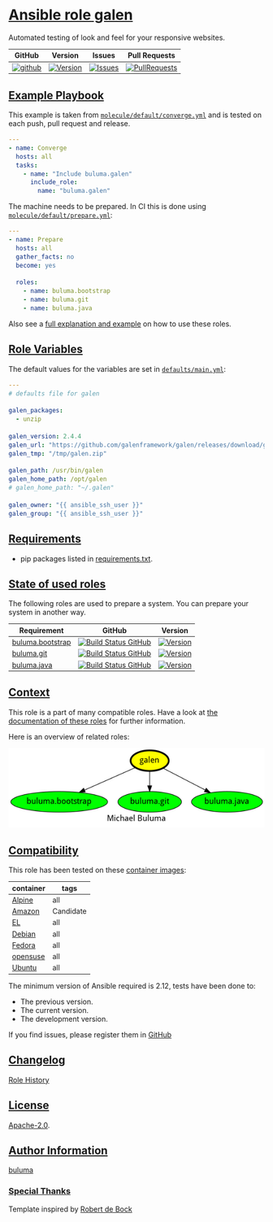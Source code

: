# [Ansible role galen](#galen)

Automated testing of look and feel for your responsive websites.

|GitHub|Version|Issues|Pull Requests|
|------|-------|------|-------------|
|[![github](https://github.com/buluma/ansible-role-galen/actions/workflows/molecule.yml/badge.svg)](https://github.com/buluma/ansible-role-galen/actions/workflows/molecule.yml)|[![Version](https://img.shields.io/github/release/buluma/ansible-role-galen.svg)](https://github.com/buluma/ansible-role-galen/releases/)|[![Issues](https://img.shields.io/github/issues/buluma/ansible-role-galen.svg)](https://github.com/buluma/ansible-role-galen/issues/)|[![PullRequests](https://img.shields.io/github/issues-pr-closed-raw/buluma/ansible-role-galen.svg)](https://github.com/buluma/ansible-role-galen/pulls/)|

## [Example Playbook](#example-playbook)

This example is taken from [`molecule/default/converge.yml`](https://github.com/buluma/ansible-role-galen/blob/master/molecule/default/converge.yml) and is tested on each push, pull request and release.

```yaml
---
- name: Converge
  hosts: all
  tasks:
    - name: "Include buluma.galen"
      include_role:
        name: "buluma.galen"
```

The machine needs to be prepared. In CI this is done using [`molecule/default/prepare.yml`](https://github.com/buluma/ansible-role-galen/blob/master/molecule/default/prepare.yml):

```yaml
---
- name: Prepare
  hosts: all
  gather_facts: no
  become: yes

  roles:
    - name: buluma.bootstrap
    - name: buluma.git
    - name: buluma.java
```

Also see a [full explanation and example](https://buluma.github.io/how-to-use-these-roles.html) on how to use these roles.

## [Role Variables](#role-variables)

The default values for the variables are set in [`defaults/main.yml`](https://github.com/buluma/ansible-role-galen/blob/master/defaults/main.yml):

```yaml
---
# defaults file for galen

galen_packages:
  - unzip

galen_version: 2.4.4
galen_url: "https://github.com/galenframework/galen/releases/download/galen-{{ galen_version }}/galen-bin-{{ galen_version }}.zip"
galen_tmp: "/tmp/galen.zip"

galen_path: /usr/bin/galen
galen_home_path: /opt/galen
# galen_home_path: "~/.galen"

galen_owner: "{{ ansible_ssh_user }}"
galen_group: "{{ ansible_ssh_user }}"
```

## [Requirements](#requirements)

- pip packages listed in [requirements.txt](https://github.com/buluma/ansible-role-galen/blob/master/requirements.txt).

## [State of used roles](#state-of-used-roles)

The following roles are used to prepare a system. You can prepare your system in another way.

| Requirement | GitHub | Version |
|-------------|--------|--------|
|[buluma.bootstrap](https://galaxy.ansible.com/buluma/bootstrap)|[![Build Status GitHub](https://github.com/buluma/ansible-role-bootstrap/workflows/Ansible%20Molecule/badge.svg)](https://github.com/buluma/ansible-role-bootstrap/actions)|[![Version](https://img.shields.io/github/release/buluma/ansible-role-bootstrap.svg)](https://github.com/shadowwalker/ansible-role-bootstrap)|
|[buluma.git](https://galaxy.ansible.com/buluma/git)|[![Build Status GitHub](https://github.com/buluma/ansible-role-git/workflows/Ansible%20Molecule/badge.svg)](https://github.com/buluma/ansible-role-git/actions)|[![Version](https://img.shields.io/github/release/buluma/ansible-role-git.svg)](https://github.com/shadowwalker/ansible-role-git)|
|[buluma.java](https://galaxy.ansible.com/buluma/java)|[![Build Status GitHub](https://github.com/buluma/ansible-role-java/workflows/Ansible%20Molecule/badge.svg)](https://github.com/buluma/ansible-role-java/actions)|[![Version](https://img.shields.io/github/release/buluma/ansible-role-java.svg)](https://github.com/shadowwalker/ansible-role-java)|

## [Context](#context)

This role is a part of many compatible roles. Have a look at [the documentation of these roles](https://buluma.github.io/) for further information.

Here is an overview of related roles:

![dependencies](https://raw.githubusercontent.com/buluma/ansible-role-galen/png/requirements.png "Dependencies")

## [Compatibility](#compatibility)

This role has been tested on these [container images](https://hub.docker.com/u/buluma):

|container|tags|
|---------|----|
|[Alpine](https://hub.docker.com/repository/docker/buluma/alpine/general)|all|
|[Amazon](https://hub.docker.com/repository/docker/buluma/amazonlinux/general)|Candidate|
|[EL](https://hub.docker.com/repository/docker/buluma/enterpriselinux/general)|all|
|[Debian](https://hub.docker.com/repository/docker/buluma/debian/general)|all|
|[Fedora](https://hub.docker.com/repository/docker/buluma/fedora/general)|all|
|[opensuse](https://hub.docker.com/repository/docker/buluma/opensuse/general)|all|
|[Ubuntu](https://hub.docker.com/repository/docker/buluma/ubuntu/general)|all|

The minimum version of Ansible required is 2.12, tests have been done to:

- The previous version.
- The current version.
- The development version.

If you find issues, please register them in [GitHub](https://github.com/buluma/ansible-role-galen/issues)

## [Changelog](#changelog)

[Role History](https://github.com/buluma/ansible-role-galen/blob/master/CHANGELOG.md)

## [License](#license)

[Apache-2.0](https://github.com/buluma/ansible-role-galen/blob/master/LICENSE).

## [Author Information](#author-information)

[buluma](https://buluma.github.io/)


### [Special Thanks](#special-thanks)

Template inspired by [Robert de Bock](https://github.com/robertdebock)
